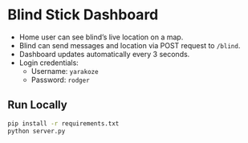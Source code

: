 # Blind Stick Dashboard

- Home user can see blind’s live location on a map.
- Blind can send messages and location via POST request to `/blind`.
- Dashboard updates automatically every 3 seconds.
- Login credentials: 
  - Username: `yarakoze`
  - Password: `rodger`

## Run Locally

```bash
pip install -r requirements.txt
python server.py
